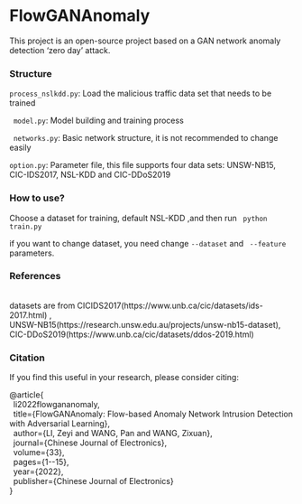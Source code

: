# FlowGANAnomaly
This project is an open-source project based on a GAN network anomaly detection ‘zero day’ attack.

### Structure
`process_nslkdd.py`: Load the malicious traffic data set that needs to be trained

` model.py`: Model building and training process

` networks.py`:  Basic network structure, it is not recommended to change easily

`option.py`: Parameter file, this file supports four data sets: UNSW-NB15, CIC-IDS2017, NSL-KDD and CIC-DDoS2019

### How to use?

Choose a dataset for training, default NSL-KDD ,and then run ` python train.py`

if you want to change dataset, you need  change `--dataset` and ` --feature` parameters.

### References
<br>
datasets are from CICIDS2017(https://www.unb.ca/cic/datasets/ids-2017.html) , 
<br>
UNSW-NB15(https://research.unsw.edu.au/projects/unsw-nb15-dataset), 
<br>
CIC-DDoS2019(https://www.unb.ca/cic/datasets/ddos-2019.html)

### Citation

If you find this useful in your research, please consider citing:

@article{
  <br>
  &ensp;li2022flowgananomaly, 
  <br>
  &ensp;title={FlowGANAnomaly: Flow-based Anomaly Network Intrusion Detection with Adversarial Learning},
  <br>
  &ensp;author={LI, Zeyi and WANG, Pan and WANG, Zixuan},
  <br>
  &ensp;journal={Chinese Journal of Electronics},
  <br>
  &ensp;volume={33},
  <br>
  &ensp;pages={1--15},
  <br>
  &ensp;year={2022},
  <br>
  &ensp;publisher={Chinese Journal of Electronics}
  <br>
}

